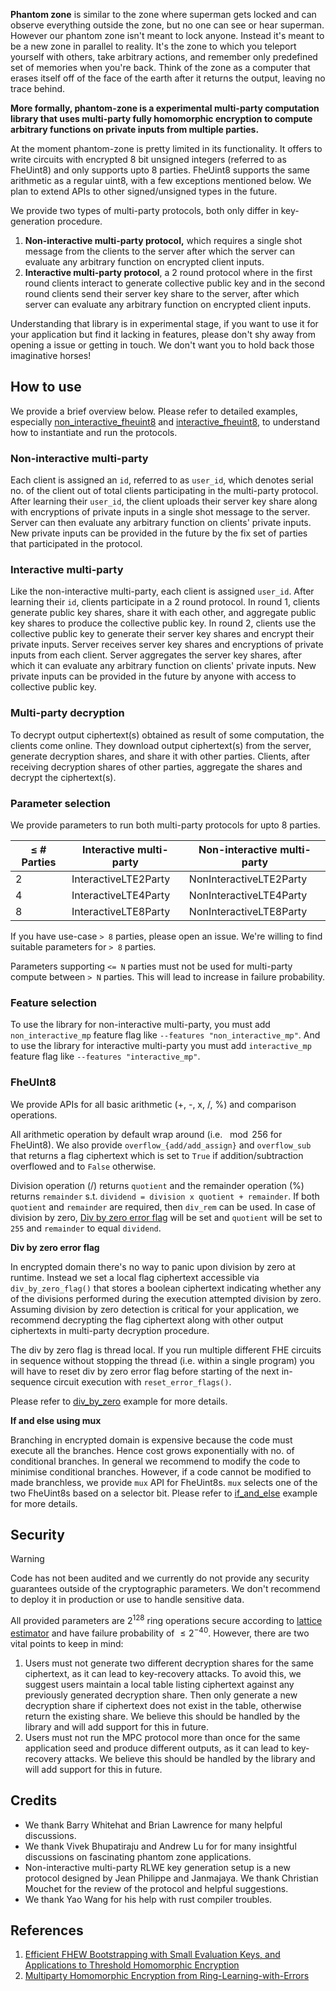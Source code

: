 **Phantom zone** is similar to the zone where superman gets locked and can observe everything outside the zone, but no one can see or hear superman. However our phantom zone isn't meant to lock anyone. Instead it's meant to be a new zone in parallel to reality. It's the zone to which you teleport yourself with others, take arbitrary actions, and remember only predefined set of memories when you're back. Think of the zone as a computer that erases itself off of the face of the earth after it returns the output, leaving no trace behind.

**More formally, phantom-zone is a experimental multi-party computation library that uses multi-party fully homomorphic encryption to compute arbitrary functions on private inputs from multiple parties.**

At the moment phantom-zone is pretty limited in its functionality. It offers to write circuits with encrypted 8 bit unsigned integers (referred to as FheUint8) and only supports upto 8 parties. FheUint8 supports the same arithmetic as a regular uint8, with a few exceptions mentioned below. We plan to extend APIs to other signed/unsigned types in the future.

We provide two types of multi-party protocols, both only differ in key-generation procedure. 
1.  **Non-interactive multi-party protocol,** which requires a single shot message from the clients to the server after which the server can evaluate any arbitrary function on encrypted client inputs. 
2. **Interactive multi-party protocol**, a 2 round protocol where in the first round clients interact to generate collective public key and in the second round clients send their server key share to the server, after which server can evaluate any arbitrary function on encrypted client inputs.

Understanding that library is in experimental stage, if you want to use it for your application but find it lacking in features, please don't shy away from opening a issue or getting in touch. We don't want you to hold back those imaginative horses!

## How to use

We provide a brief overview below. Please refer to detailed examples, especially [non_interactive_fheuint8](./examples/non_interactive_fheuint8.rs) and [interactive_fheuint8](./examples/interactive_fheuint8.rs), to understand how to instantiate and run the protocols.

### Non-interactive multi-party

Each client is assigned an `id`, referred to as `user_id`, which denotes serial no. of the client out of total clients participating in the multi-party protocol. After learning their `user_id`, the client uploads their server key share along with encryptions of private inputs in a single shot message to the server. Server can then evaluate any arbitrary function on clients' private inputs. New private inputs can be provided in the future by the fix set of parties that participated in the protocol.

### Interactive multi-party

Like the non-interactive multi-party, each client is assigned `user_id`. After learning their `id`, clients participate in a 2 round protocol. In round 1, clients generate public key shares, share it with each other, and aggregate public key shares to produce the collective public key. In round 2, clients use the collective public key to generate their server key shares and encrypt their private inputs. Server receives server key shares and encryptions of private inputs from each client. Server aggregates the server key shares, after which it can evaluate any arbitrary function on clients' private inputs. New private inputs can be provided in the future by anyone with access to collective public key.

### Multi-party decryption

To decrypt output ciphertext(s) obtained as result of some computation, the clients come online. They download output ciphertext(s) from the server, generate decryption shares, and share it with other parties. Clients, after receiving decryption shares of other parties, aggregate the shares and decrypt the ciphertext(s).

### Parameter selection

We provide parameters to run both multi-party protocols for upto 8 parties.

| $\leq$ # Parties | Interactive multi-party | Non-interactive multi-party |
| ------------ | ----------------------- | --------------------------- |
| 2            | InteractiveLTE2Party    | NonInteractiveLTE2Party     |
| 4            | InteractiveLTE4Party    | NonInteractiveLTE4Party     |
| 8            | InteractiveLTE8Party    | NonInteractiveLTE8Party     |

If you have use-case `> 8` parties, please open an issue. We're willing to find suitable parameters for `> 8` parties.

Parameters supporting `<= N` parties must not be used for multi-party compute between `> N` parties. This will lead to increase in failure probability.

### Feature selection

To use the library for non-interactive multi-party, you must add `non_interactive_mp` feature flag like `--features "non_interactive_mp"`. And to use the library for interactive multi-party you must add `interactive_mp` feature flag like `--features "interactive_mp"`.

### FheUInt8

We provide APIs for all basic arithmetic (+, -, x, /, %) and comparison operations.

All arithmetic operation by default wrap around (i.e. $\mod{256}$ for FheUint8). We also provide `overflow_{add/add_assign}` and `overflow_sub` that returns a flag ciphertext which is set to `True` if addition/subtraction overflowed and to `False` otherwise.

Division operation (/) returns `quotient` and the remainder operation (%) returns `remainder` s.t. `dividend = division x quotient + remainder`. If both `quotient` and `remainder` are required, then `div_rem` can be used. In case of division by zero, [Div by zero error flag](#Div-by-zero-error-flag) will be set and `quotient` will be set to `255` and `remainder` to equal `dividend`.

**Div by zero error flag**

In encrypted domain there's no way to panic upon division by zero at runtime. Instead we set a local flag ciphertext accessible via `div_by_zero_flag()` that stores a boolean ciphertext indicating whether any of the divisions performed during the execution attempted division by zero. Assuming division by zero detection is critical for your application, we recommend decrypting the flag ciphertext along with other output ciphertexts in multi-party decryption procedure.

The div by zero flag is thread local. If you run multiple different FHE circuits in sequence without stopping the thread (i.e. within a single program) you will have to reset div by zero error flag before starting of the next in-sequence circuit execution with `reset_error_flags()`.

Please refer to [div_by_zero](./examples/div_by_zero.rs) example for more details.

**If and else using mux**

Branching in encrypted domain is expensive because the code must execute all the branches. Hence cost grows exponentially with no. of conditional branches. In general we recommend to modify the code to minimise conditional branches. However, if a code cannot be modified to made branchless, we provide `mux` API for FheUint8s. `mux` selects one of the two FheUint8s based on a selector bit. Please refer to [if_and_else](./examples/if_and_else.rs) example for more details.

## Security

> [!WARNING]
> Code has not been audited and we currently do not provide any security guarantees outside of the cryptographic parameters. We don't recommend to deploy it in production or use to handle sensitive data.

All provided parameters are $2^{128}$ ring operations secure according to [lattice estimator](https://github.com/malb/lattice-estimator) and have failure probability of $\leq 2^{-40}$. However, there are two vital points to keep in mind:

1. Users must not generate two different decryption shares for the same ciphertext, as it can lead to key-recovery attacks. To avoid this, we suggest users maintain a local table listing ciphertext against any previously generated decryption share. Then only generate a new decryption share if ciphertext does not exist in the table, otherwise return the existing share. We believe this should be handled by the library and will add support for this in future.
2. Users must not run the MPC protocol more than once for the same application seed and produce different outputs, as it can lead to key-recovery attacks. We believe this should be handled by the library and will add support for this in future.

## Credits

- We thank Barry Whitehat and Brian Lawrence for many helpful discussions.
- We thank Vivek Bhupatiraju and Andrew Lu for for many insightful discussions on fascinating phantom zone applications.
- Non-interactive multi-party RLWE key generation setup is a new protocol designed by Jean Philippe and Janmajaya. We thank Christian Mouchet for the review of the protocol and helpful suggestions.
- We thank Yao Wang for his help with rust compiler troubles. 

## References
1. [Efficient FHEW Bootstrapping with Small Evaluation Keys, and Applications to Threshold Homomorphic Encryption](https://eprint.iacr.org/2022/198.pdf)
2. [Multiparty Homomorphic Encryption from Ring-Learning-with-Errors](https://eprint.iacr.org/2020/304.pdf)